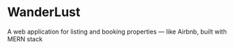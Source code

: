 # WanderLust
A web application for listing and booking properties — like Airbnb, built with MERN stack
